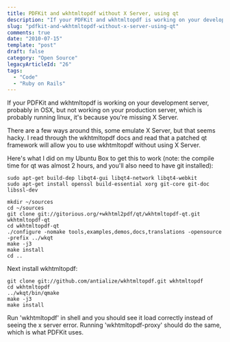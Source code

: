 ```yaml
---
title: PDFKit and wkhtmltopdf without X Server, using qt
description: "If your PDFKit and wkhtmltopdf is working on your development server, probably in OSX, but not working on your production server, which is probably running linux, it's because you're missing X Server."
slug: "pdfkit-and-wkhtmltopdf-without-x-server-using-qt"
comments: true
date: "2010-07-15"
template: "post"
draft: false
category: "Open Source"
legacyArticleId: "26"
tags:
  - "Code"
  - "Ruby on Rails"
---
```


If your PDFKit and wkhtmltopdf is working on your development server, probably in OSX, but not working on your production server, which is probably running linux, it's because you're missing X Server.

There are a few ways around this, some emulate X Server, but that seems hacky. I read through the wkhtmltopdf docs and read that a patched qt framework will allow you to use wkhtmltopdf without using X Server.

Here's what I did on my Ubuntu Box to get this to work (note: the compile time for qt was almost 2 hours, and you'll also need to have git installed):

```console
sudo apt-get build-dep libqt4-gui libqt4-network libqt4-webkit
sudo apt-get install openssl build-essential xorg git-core git-doc libssl-dev

mkdir ~/sources
cd ~/sources
git clone git://gitorious.org/+wkhtml2pdf/qt/wkhtmltopdf-qt.git wkhtmltopdf-qt
cd wkhtmltopdf-qt
./configure -nomake tools,examples,demos,docs,translations -opensource -prefix ../wkqt
make -j3
make install
cd ..
```

Next install wkhtmltopdf:

```console
git clone git://github.com/antialize/wkhtmltopdf.git wkhtmltopdf
cd wkhtmltopdf
../wkqt/bin/qmake
make -j3
make install
```

Run 'wkhtmltopdf' in shell and you should see it load correctly instead of seeing the x server error. Running 'wkhtmltopdf-proxy' should do the same, which is what PDFKit uses.